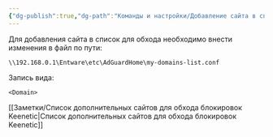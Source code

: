 ```yaml
---
{"dg-publish":true,"dg-path":"Команды и настройки/Добавление сайта в список для обхода блокировки Keneetic Adguard.md","permalink":"/komandy-i-nastrojki/dobavlenie-sajta-v-spisok-dlya-obhoda-blokirovki-keneetic-adguard/","updated":"2025-01-11T15:44:33+03:00"}
---
```


Для добавления сайта в список для обхода необходимо внести изменения в файл по пути:

```shell
\\192.168.0.1\Entware\etc\AdGuardHome\my-domains-list.conf
```

Запись вида:
```
<Domain>
```

[[Заметки/Список дополнительных сайтов для обхода блокировок Keenetic\|Список дополнительных сайтов для обхода блокировок Keenetic]]